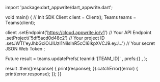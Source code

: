 import 'package:dart_appwrite/dart_appwrite.dart';

void main() { // Init SDK
  Client client = Client();
  Teams teams = Teams(client);

  client
    .setEndpoint('https://cloud.appwrite.io/v1') // Your API Endpoint
    .setProject('5df5acd0d48c2') // Your project ID
    .setJWT('eyJhbGciOiJIUzI1NiIsInR5cCI6IkpXVCJ9.eyJ...') // Your secret JSON Web Token
  ;

  Future result = teams.updatePrefs(
    teamId:'[TEAM_ID]' ,
    prefs:{} ,
  );

  result
    .then((response) {
      print(response);
    }).catchError((error) {
      print(error.response);
  });
}}